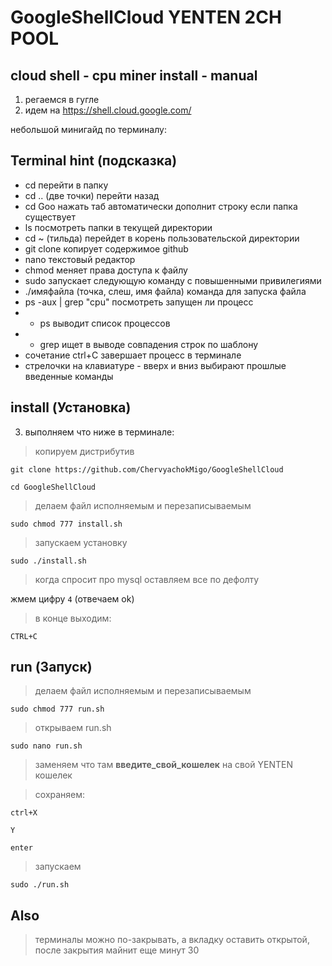 # GoogleShellCloud YENTEN 2CH POOL
## cloud shell - cpu miner install - manual

1. регаемся в гугле
2. идем на https://shell.cloud.google.com/

небольшой минигайд по терминалу:
## Terminal hint (подсказка)

* cd 	перейти в папку
* cd .. 	(две точки) перейти назад
* cd Goo нажать таб 	автоматически дополнит строку если папка существует
* ls 	посмотреть папки в текущей директории
* cd ~	(тильда) перейдет в корень пользовательской директории
* git clone	копирует содержимое github
* nano	текстовый редактор
* chmod	меняет права доступа к файлу
* sudo	запускает следующую команду с повышенными привилегиями
* ./имяфайла	(точка, слеш, имя файла) команда для запуска файла
* ps -aux | grep "cpu"	посмотреть запущен ли процесс
* * ps	выводит список процессов
* * grep	ищет в выводе совпадения строк по шаблону
* сочетание ctrl+C завершает процесс в терминале
* стрелочки на клавиатуре - вверх и вниз 	выбирают прошлые введенные команды

## install (Установка)
3. выполняем что ниже в терминале:
> копируем дистрибутив

```git clone https://github.com/ChervyachokMigo/GoogleShellCloud```

```cd GoogleShellCloud```

> делаем файл исполняемым и перезаписываемым

```sudo chmod 777 install.sh```

> запускаем установку

```sudo ./install.sh```

> когда спросит про mysql оставляем все по дефолту

жмем цифру ```4```	(отвечаем ok)

> в конце выходим:

```CTRL+C```

## run (Запуск)
> делаем файл исполняемым и перезаписываемым

```sudo chmod 777 run.sh```

> открываем run.sh

```sudo nano run.sh```

> заменяем что там **введите_свой_кошелек** на свой YENTEN кошелек

> сохраняем:

```ctrl+X```

```Y```

```enter```

> запускаем 

```sudo ./run.sh```


## Also
> терминалы можно по-закрывать, а вкладку оставить открытой, после закрытия майнит еще минут 30
